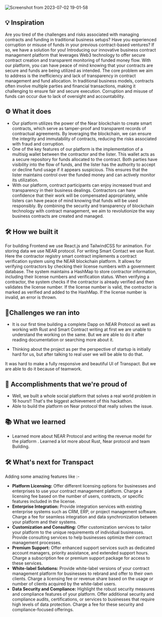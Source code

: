 ![Screenshot from 2023-07-02 19-01-58](https://github.com/HackArchive/Transpact/assets/81790585/0ff44ded-efc4-4457-9a32-55ea6c8f567e)

## 💡 Inspiration
Are you tired of the challenges and risks associated with managing contracts and funding in traditional business setups? Have you experienced corruption or misuse of funds in your previous contract-based ventures? If so, we have a solution for you!
Introducing our innovative business contract management platform that leverages Web3 technology to offer secure contract creation and transparent monitoring of funded money flow. With our platform, you can have peace of mind knowing that your contracts are secure and funds are being utilized as intended.
The core problem we aim to address is the inefficiency and lack of transparency in contract management and fund allocation. In traditional business models, contracts often involve multiple parties and financial transactions, making it challenging to ensure fair and secure execution. Corruption and misuse of funds can occur due to lack of oversight and accountability.

## ⚙ What it does
- Our platform utilizes the power of the Near blockchain to create smart contracts, which serve as tamper-proof and transparent records of contractual agreements. By leveraging the blockchain, we can ensure the integrity and immutability of contracts, reducing the risks associated with fraud and corruption.
- One of the key features of our platform is the implementation of a multisig wallet between the contractor and the lister. This wallet acts as a secure repository for funds allocated to the contract. Both parties have visibility into the flow of funds, and the lister has the authority to accept or decline fund usage if it appears suspicious. This ensures that the lister maintains control over the funded money and can actively monitor its utilization.
- With our platform, contract participants can enjoy increased trust and transparency in their business dealings. Contractors can have confidence that their work will be compensated appropriately, while listers can have peace of mind knowing that funds will be used responsibly. By combining the security and transparency of blockchain technology with contract management, we aim to revolutionize the way business contracts are created and managed.

## 🛠  How we built it
For building Frontend we use React.js and TailwindCSS for animation. For storing data we use NEAR protocol. For writing Smart Contact we use Rust. Here the contractor registry smart contract implements a contract verification system using the NEAR blockchain platform. It allows for verifying contractors by checking their license numbers with a government database. The system maintains a HashMap to store contractor information, including their license numbers and verification status. When verifying a contractor, the system checks if the contractor is already verified and then validates the license number. If the license number is valid, the contractor is marked as verified and added to the HashMap. If the license number is invalid, an error is thrown.

## 💪Challenges we ran into
- It is our first time building a complete Dapp on NEAR Protocol as well as working with Rust and Smart Contract writing at first we are unable to understand the working on the same. But we are able to do it after reading documentation or searching more about it.

- Thinking about the project as per the perspective of startup is initially hard for us, but after talking to real user we will be able to do that.

It was hard to make a fully responsive and beautiful UI of Transpact. But we are able to do it because of teamwork.

## 📌 Accomplishments that we're proud of
- Well, we built a whole social platform that solves a real world problem in 16 hours!! That's the biggest achievement of this hackathon.
- Able to build the platform on Near protocol that really solves the issue.

## 📚 What we learned
- Learned more about NEAR Protocol and writing the revenue model for the platform . Learned a lot more about Rust, Near protocol and team Building.

## 🛠 What's next for Transpact
Adding some amazing features like :- 
- **Platform Licensing:**     Offer different licensing options for businesses and enterprises to use your contract management platform. Charge a licensing fee based on the number of users, contracts, or specific features included in the license.
 - **Enterprise Integration:** Provide integration services with existing enterprise systems such as CRM, ERP, or project management software. Charge a fee for seamless integration and data synchronization between your platform and their systems.
- **Customization and Consulting:** Offer customization services to tailor your platform to the unique requirements of individual businesses. Provide consulting services to help businesses optimize their contract management processes. 
- **Premium Support:**   Offer enhanced support services such as dedicated account managers, priority assistance, and extended support hours. Charge a subscription fee or premium support package for access to these services.
- **White-label Solutions:**  Provide white-label versions of your contract management platform for businesses to rebrand and offer to their own clients. Charge a licensing fee or revenue share based on the usage or number of clients acquired by the white-label users.
- **Data Security and Compliance:** Highlight the robust security measures and compliance features of your platform. Offer additional security and compliance audits, certifications, or services to businesses that require high levels of data protection. Charge a fee for these security and compliance-focused offerings.
